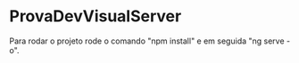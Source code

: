 # ProvaDevVisualServer
Para rodar o projeto rode o comando "npm install" e em seguida "ng serve -o".

